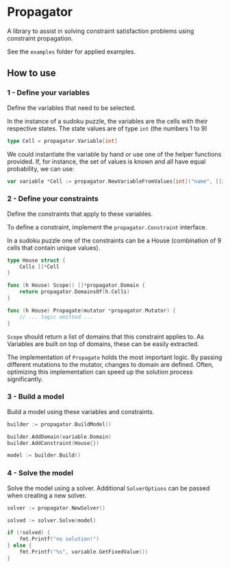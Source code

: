 # Propagator

A library to assist in solving constraint satisfaction problems using constraint propagation.

See the `examples` folder for applied examples.

## How to use

### 1 - Define your variables

Define the variables that need to be selected.

In the instance of a sudoku puzzle, the variables are the cells with their respective states. The state values are of type `int` (the numbers 1 to 9)
```go
type Cell = propagator.Variable[int]
```

We could instantiate the variable by hand or use one of the helper functions provided. If, for instance, the set of values is known and all have equal probability, we can use:
```go
var variable *Cell := propagator.NewVariableFromValues[int]("name", []int{1,2,3,4,5,6,7,8,9})
```

### 2 - Define your constraints

Define the constraints that apply to these variables.

To define a constraint, implement the `propagator.Constraint` interface.

In a sudoku puzzle one of the constraints can be a House (combination of 9 cells that contain unique values).
```go
type House struct {
	Cells []*Cell
}

func (h House) Scope() []*propagator.Domain {
	return propagator.DomainsOf(h.Cells)
}

func (h House) Propagate(mutator *propagator.Mutator) {
	// ... logic omitted ...
}
```
`Scope` should return a list of domains that this constraint applies to. As Variables are built on top of domains, these can be easily extracted.

The implementation of `Propagate` holds the most important logic. By passing different mutations to the mutator, changes to domain are defined.
Often, optimizing this implementation can speed up the solution process significantly.

### 3 - Build a model

Build a model using these variables and constraints.
```go
builder := propagator.BuildModel()

builder.AddDomain(variable.Domain)
builder.AddConstraint(House{})

model := builder.Build()
```

### 4 - Solve the model

Solve the model using a solver. Additional `SolverOptions` can be passed when creating a new solver.
```go
solver := propagator.NewSolver()

solved := solver.Solve(model)

if (!solved) {
    fmt.Printf("no solution!")
} else {
    fmt.Printf("%s", variable.GetFixedValue())
}
```
